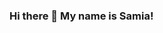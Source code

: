 ### Hi there 👋 My name is Samia!

<!--
**samiaxahmed/samiaxahmed** is a ✨ _special_ ✨ repository because its `README.md` (this file) appears on your GitHub profile.

Here are some ideas to get you started:

- 🔭 I’m currently working on ...
- 🌱 I’m currently learning UX design and web development.
- 👯 I’m looking to collaborate on ...
- 🤔 I’m looking for help with ...
- 💬 Ask me about chemical engineering, life at UWaterloo
- 📫 How to reach me: ...
- 😄 Pronouns: she/her
- ⚡ Fun fact: ...
-->
